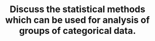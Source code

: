 ---
title: "Discuss the statistical methods which can be used for analysis of groups of categorical data."
entityType: SAQ
exam: PEX
college: ANZCA
year: 2012
sitting: A
question: 08
passRate: 20
EC_expectedDomains:
- "Candidates should also refer to the report for question 8 July/September 2010."
- "To score well, it was necessary to grasp that the relevant analytic techniques are defined by data distributions (generally non Gaussian), independent or paired data, number of groups, obs numbers etc., and this in turn gave a framework for an organized answer."
- "It was essential to describe and explain Pearson Chi-square - an example table was helpful. Marks were awarded for: an explanation of observed and expected frequency, the calculation of the relevant statistic, degrees of freedom, reference tables, assumptions, limitations and the place of exact tests and corrective stats."
EC_extraCredit:
- "Good answers demonstrated an understanding of the unique features of categorical data by way of a definition which emphasized the qualitative properties."
- "Additional marks were awarded for a sub-classification which encompassed ordinal, binary and other subtypes."
- "Descriptive stats were not absolutely required (and were often omitted), although points were awarded for comment on pie charts, bar graphs and tables."
- "Additional credit was given for details of quantification of strength of association, odds and risk."
- "Whilst not required for a clear pass, better answers identified more complicated situations such as: More than 2 outcomes: Mann-Whitney U test, ?2 test for trends, Multiple chi squared + Bonferroni correction Large samples: Normal approx to binomial distribution Paired data: McNemar's chi, Cochran Q for >2 groups Multiple variables: Mantel-Haenzel ?2, logistic regression"
EC_errorsCommon:
- "A persistent error from 2010 was lengthy discussion of parametric analysis to the exclusion of details of inferential stats more relevant to categorical data."
---